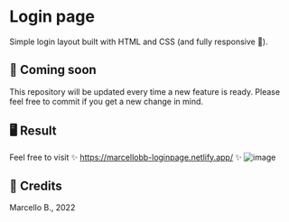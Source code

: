 # Login page
Simple login layout built with HTML and CSS (and fully responsive 📱).


## 📜 Coming soon 
This repository will be updated every time a new feature is ready. Please feel free to 
commit if you get a new change in mind.

## 🖥️ Result
Feel free to visit ✨ https://marcellobb-loginpage.netlify.app/ ✨
![image](https://user-images.githubusercontent.com/88407713/210369239-f1b76e47-489f-497c-94e6-715ae7972a4c.png)


## 📌 Credits
Marcello B., 2022

